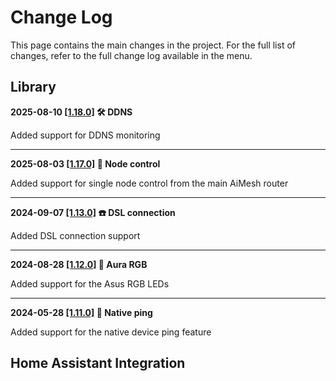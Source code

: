 # Change Log

This page contains the main changes in the project. For the full list of changes, refer to the full change log available in the menu.

## Library

**2025-08-10 [[1.18.0]](https://github.com/Vaskivskyi/asusrouter/releases/tag/1.18.0) 🛠️ DDNS**

Added support for DDNS monitoring

---

**2025-08-03 [[1.17.0]](https://github.com/Vaskivskyi/asusrouter/releases/tag/1.17.0) 🐣 Node control**

Added support for single node control from the main AiMesh router

---

**2024-09-07 [[1.13.0]](https://github.com/Vaskivskyi/asusrouter/releases/tag/1.13.0) ☎️ DSL connection**

Added DSL connection support

---

**2024-08-28 [[1.12.0]](https://github.com/Vaskivskyi/asusrouter/releases/tag/1.12.0) 🚨 Aura RGB**

Added support for the Asus RGB LEDs

---

**2024-05-28 [[1.11.0]](https://github.com/Vaskivskyi/asusrouter/releases/tag/1.11.0) 📡 Native ping**

Added support for the native device ping feature

## Home Assistant Integration
